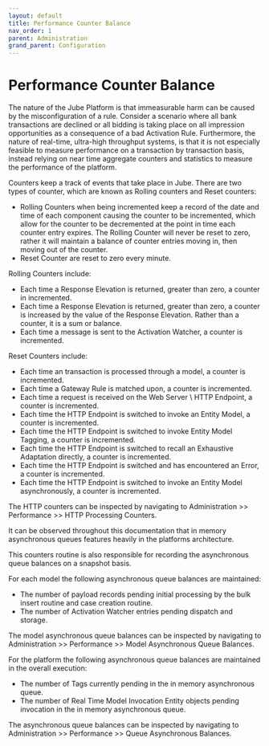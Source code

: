 ```yaml
---
layout: default
title: Performance Counter Balance
nav_order: 1
parent: Administration
grand_parent: Configuration
---
```


# Performance Counter Balance
The nature of the Jube Platform is that immeasurable harm can be caused by the misconfiguration of a rule.  Consider a scenario where all bank transactions are declined or all bidding is taking place on all impression opportunities as a consequence of a bad Activation Rule.  Furthermore,  the nature of real-time,  ultra-high throughput systems,  is that it is not especially feasible to measure performance on a transaction by transaction basis, instead relying on near time aggregate counters and statistics to measure the performance of the platform.

Counters keep a track of events that take place in Jube.  There are two types of counter,  which are known as Rolling counters and Reset counters:

* Rolling Counters when being incremented keep a record of the date and time of each component causing the counter to be incremented,  which allow for the counter to be decremented at the point in time each counter entry expires.  The Rolling Counter will never be reset to zero, rather it will maintain a balance of counter entries moving in,  then moving out of the counter.
* Reset Counter are reset to zero every minute.

Rolling Counters include:
* Each time a Response Elevation is returned,  greater than zero,  a counter in incremented.
* Each time a Response Elevation is returned,  greater than zero,  a counter is increased by the value of the Response Elevation.  Rather than a counter,  it is a sum or balance.
* Each time a message is sent to the Activation Watcher,  a counter is incremented.

Reset Counters include:

* Each time an transaction is processed through a model,  a counter is incremented.
* Each time a Gateway Rule is matched upon,  a counter is incremented.
* Each time a request is received on the Web Server \ HTTP Endpoint,  a counter is incremented.
* Each time the HTTP Endpoint is switched to invoke an Entity Model,  a counter is incremented.
* Each time the HTTP Endpoint is switched to invoke Entity Model Tagging, a counter is incremented.
* Each time the HTTP Endpoint is switched to recall an Exhaustive Adaptation directly,   a counter is incremented.
* Each time the HTTP Endpoint is switched and has encountered an Error,  a counter is incremented.
* Each time the HTTP Endpoint is switched to invoke an Entity Model asynchronously,  a counter is incremented.

The HTTP counters can be inspected by navigating to Administration >>  Performance >> HTTP Processing Counters.

It can be observed throughout this documentation that in memory asynchronous queues features heavily in the platforms architecture. 

This counters routine is also responsible for recording the asynchronous queue balances on a snapshot basis.  

For each model the following asynchronous queue balances are maintained:

* The number of payload records pending initial processing by the bulk insert routine and case creation routine.
* The number of Activation Watcher entries pending dispatch and storage.

The model asynchronous queue balances can be inspected by navigating to Administration >>  Performance >> Model Asynchronous Queue Balances.

For the platform the following asynchronous queue balances are maintained in the overall execution:

* The number of Tags currently pending in the in memory asynchronous queue.
* The number of Real Time Model Invocation Entity objects pending invocation in the in memory asynchronous queue.

The asynchronous queue balances can be inspected by navigating to Administration >>  Performance >> Queue Asynchronous Balances.